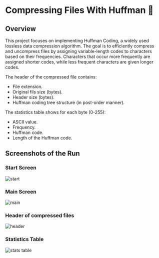 # Compressing Files With Huffman 📂

## Overview
This project focuses on implementing Huffman Coding, a widely used lossless data compression algorithm. The goal is to efficiently compress and uncompress files by assigning variable-length codes to characters based on their frequencies. Characters that occur more frequently are assigned shorter codes, while less frequent characters are given longer codes.

The header of the compressed file contains:
- File extension.
- Original fils size (bytes).
- Header size (bytes).
- Huffman coding tree structure (in post-order manner).

The statistics table shows for each byte (0-255):
- ASCII value.
- Frequency.
- Huffman code.
- Length of the Huffman code.

## Screenshots of the Run

### Start Screen
![start](https://github.com/user-attachments/assets/ccbd1a53-d133-4b5e-9f6d-5a11f1c4d251)

### Main Screen
![main](https://github.com/user-attachments/assets/ed2d5988-277a-4eb9-bd34-dfebea05f6cc)

### Header of compressed files
![header](https://github.com/user-attachments/assets/5137fd1d-e3c7-49cb-9e50-66a8c5f85046)

### Statistics Table
![stats table](https://github.com/user-attachments/assets/7c67b94c-0dc0-4bf6-8e6e-7540f3ad5b77)


